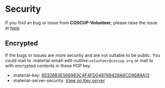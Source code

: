 # Security

If you find an bug or issue from **COSCUP-Volunteer**, please raise the issue at [here](https://github.com/COSCUP/COSCUP-Volunteer/issues).

## Encrypted

If the bugs or issues are more security and are not suitable to be public. You could mail to :material-email-edit-outline:`volunteer@coscup.org` or mail to with encrypted contents in these PGP key.

- :material-key: [85328B3E566983C4F4FD048768429A6CD9689A13](https://volunteer.coscup.org/pgp/85328B3E566983C4F4FD048768429A6CD9689A13.asc)
- :material-server-security: [View on Key server](https://keyserver.ubuntu.com/pks/lookup?search=volunteer%40coscup.org&fingerprint=on&op=index)
